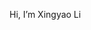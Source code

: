Hi, I’m Xingyao Li


<!---
XingyaoLi721/XingyaoLi721 is a ✨ special ✨ repository because its `README.md` (this file) appears on your GitHub profile.
You can click the Preview link to take a look at your changes.
--->
